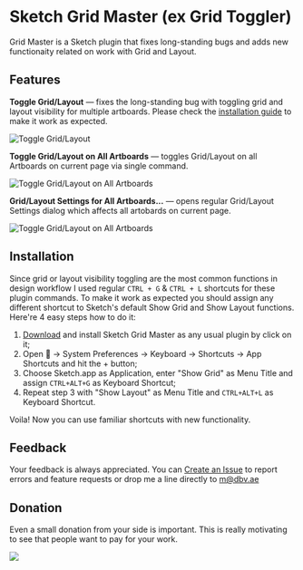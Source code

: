 # Sketch Grid Master (ex Grid Toggler)
Grid Master is a Sketch plugin that fixes long-standing bugs and adds new functionaity related on work with Grid and Layout.

## Features
**Toggle Grid/Layout** — fixes the long-standing bug with toggling grid and layout visibility for multiple artboards. Please check the [installation guide](https://github.com/exevil/sketch-grid-master#installation) to make it work as expected.

![Toggle Grid/Layout](http://i.dbv.ae/gxZV/1.gif)

**Toggle Grid/Layout on All Artboards** — toggles Grid/Layout on all Artboards on current page via single command.

![Toggle Grid/Layout on All Artboards](http://i.dbv.ae/gyRZ/2.gif)

**Grid/Layout Settings for All Artboards...** — opens regular Grid/Layout Settings dialog which affects all artobards on current page.

![Toggle Grid/Layout on All Artboards](http://i.dbv.ae/gxw7/3.gif)

## Installation
Since grid or layout visibility toggling are the most common functions in design workflow I used regular `CTRL + G` & `CTRL + L` shortcuts for these plugin commands. To make it work as expected you should assign any different shortcut to Sketch's default Show Grid and Show Layout functions. Here're 4 easy steps how to do it:

1. [Download](https://github.com/exevil/sketch-grid-master/archive/master.zip) and install Sketch Grid Master as any usual plugin by click on it;
2. Open  → System Preferences → Keyboard → Shortcuts → App Shortcuts and hit the + button;
3. Choose Sketch.app as Application, enter "Show Grid" as Menu Title and assign `CTRL+ALT+G` as Keyboard Shortcut;
4. Repeat step 3 with "Show Layout" as Menu Title and `CTRL+ALT+L` as Keyboard Shortcut.

Voila! Now you can use familiar shortcuts with new functionality.

## Feedback
Your feedback is always appreciated. You can [Create an Issue](https://github.com/exevil/sketch-grid-master/issues/new) to report errors and feature requests or drop me a line directly to [m@dbv.ae](mailto:m@dbv.ae?Subject=Sketch%20Grid%20Master%20Feedback)

## Donation
Even a small donation from your side is important. This is really motivating to see that people want to pay for your work.

[![](https://www.paypalobjects.com/en_GB/i/btn/btn_donate_LG.gif)](https://www.paypal.com/cgi-bin/webscr?cmd=_donations&business=evil%2emrfix%40gmail%2ecom&lc=GB&item_name=Sketch%20Plugin%20Donation&item_number=sketch%2dplugin&currency_code=USD&bn=PP%2dDonationsBF%3abtn_donate_LG%2egif%3aNonHosted)
